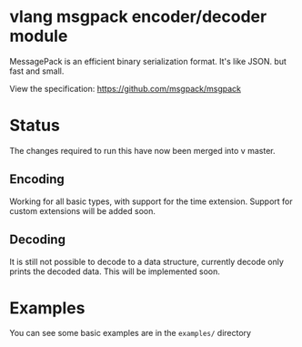 # vlang msgpack encoder/decoder module

MessagePack is an efficient binary serialization format. It's like JSON. but fast and small.

View the specification: https://github.com/msgpack/msgpack

# Status

The changes required to run this have now been merged into v master.

## Encoding
Working for all basic types, with support for the time extension. Support for custom extensions will be added soon.

## Decoding
It is still not possible to decode to a data structure, currently decode only prints the decoded data. This will be implemented soon.

# Examples

You can see some basic examples are in the `examples/` directory
